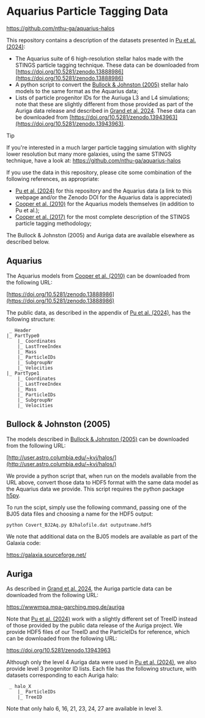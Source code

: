 # Aquarius Particle Tagging Data

https://github.com/nthu-ga/aquarius-halos

This repository contains a description of the datasets presented in [Pu et al. (2024)](https://ui.adsabs.harvard.edu/abs/2024arXiv241013491P):

- The Aquarius suite of 6 high-resolution stellar halos made with the STINGS particle tagging technique. These data can be downloaded from [https://doi.org/10.5281/zenodo.13888986](https://doi.org/10.5281/zenodo.13888986)
- A python script to convert the [Bullock & Johnston (2005)](http://adsabs.harvard.edu/abs/2005ApJ...635..931B) stellar halo models to the same format as the Aquarius data;
- Lists of particle progenitor IDs for the Auriuga L3 and L4 simulations; note that these are slightly different from those provided as part of the Auriga data release and described in [Grand et al. 2024](https://ui.adsabs.harvard.edu/abs/2024MNRAS.532.1814G). These data can be downloaded from [https://doi.org/10.5281/zenodo.13943963](https://doi.org/10.5281/zenodo.13943963).

> [!TIP]
> If you're interested in a much larger particle tagging simulation with slighlty lower resolution but many more galaxies, using the same STINGS technique, have a look at: https://github.com/nthu-ga/aquarius-halos

If you use the data in this repository, please cite some combination of the following references, as appropriate:
- [Pu et al. (2024)](https://ui.adsabs.harvard.edu/abs/2024arXiv241013491P) for this repository and the Aquarius data (a link to this webpage and/or the Zenodo DOI for the Aquarius data is appreciated)
- [Cooper et al. (2010)](http://adsabs.harvard.edu/abs/2010MNRAS.406..744C) for the Aquarius models themselves (in addition to Pu et al.);
- [Cooper et al. (2017)](https://ui.adsabs.harvard.edu/abs/2017MNRAS.469.1691C) for the most complete description of the STINGS particle tagging methodology;

The Bullock & Johnston (2005) and Auriga data are available elsewhere as described below. 

## Aquarius

The Aquarius models from [Cooper et al. (2010)](http://adsabs.harvard.edu/abs/2010MNRAS.406..744C) can be downloaded from the following URL:

[https://doi.org/10.5281/zenodo.13888986](https://doi.org/10.5281/zenodo.13888986)

The public data, as described in the appendix of [Pu et al. (2024)](https://ui.adsabs.harvard.edu/abs/2024arXiv241013491P), has the following structure:

```
 _ Header
|_ PartType0
    |_ Coordinates
    |_ LastTreeIndex
    |_ Mass
    |_ ParticleIDs
    |_ SubgroupNr
    |_ Velocities
|_ PartType1    
    |_ Coordinates    
    |_ LastTreeIndex    
    |_ Mass
    |_ ParticleIDs
    |_ SubgroupNr
    |_ Velocities
```


## Bullock & Johnston (2005)

The models described in [Bullock & Johnston (2005)](http://adsabs.harvard.edu/abs/2005ApJ...635..931B) can be downloaded from the following URL:

[http://user.astro.columbia.edu/~kvj/halos/](http://user.astro.columbia.edu/~kvj/halos/)

We provide a python script that, when run on the models available from the URL above, convert those data to HDF5 format with the same data model as the Aquarius data we provide. This script requires the python package [h5py](https://docs.h5py.org/en/stable/index.html).

To run the scipt, simply use the following command, passing one of the BJ05 data files and choosing a name for the HDF5 output:

`python Covert_BJ2Aq.py BJhalofile.dat outputname.hdf5`

We note that additional data on the BJ05 models are available as part of the Galaxia code:

https://galaxia.sourceforge.net/

## Auriga

As described in [Grand et al. 2024](https://ui.adsabs.harvard.edu/abs/2024MNRAS.532.1814G), the Auriga particle data can be downloaded from the following URL:

https://wwwmpa.mpa-garching.mpg.de/auriga

Note that [Pu et al. (2024)](https://ui.adsabs.harvard.edu/abs/2024arXiv241013491P) work with a slightly different set of TreeID instead of those provided by the public data release of the Auriga project. We provide HDF5 files of our TreeID and the ParticleIDs for reference, which can be downloaded from the following URL:

https://doi.org/10.5281/zenodo.13943963

Although only the level 4 Auriga data were used in [Pu et al. (2024)](https://ui.adsabs.harvard.edu/abs/2024arXiv241013491P), we also provide level 3 progenitor ID lists. Each file has the following structure, with datasets corresponding to each Auriga halo:

```
 _ halo_X
    |_ ParticleIDs
    |_ TreeID
```

Note that only halo 6, 16, 21, 23, 24, 27 are available in level 3.
